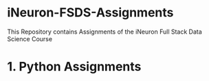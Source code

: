 # iNeuron-FSDS-Assignments
This Repository contains Assignments of the iNeuron Full Stack Data Science Course
# 1. Python Assignments
